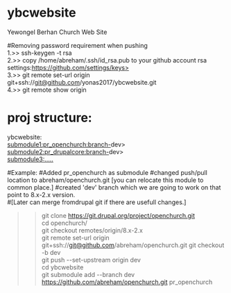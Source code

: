# ybcwebsite
Yewongel Berhan Church Web Site 

#Removing password requirement when pushing  
1.>> ssh-keygen -t rsa  
2.>> copy /home/abreham/.ssh/id_rsa.pub to your github account rsa settings:https://github.com/settings/keys>  
3.>> git remote set-url origin git+ssh://git@github.com/yonas2017/ybcwebsite.git  
4.>> git remote show origin 


proj structure:  
================ 
 ybcwebsite:  
      <submodule1:pr_openchurch:branch->dev>  
      <submodule2:pr_drupalcore:branch->dev>  
      <submodule3:.....>  


#Example: 
#Added pr_openchurch as submodule
#changed push/pull location to abreham/openchurch.git [you can relocate this module to common place.] 
#created 'dev' branch which we are going to work on that point to 8.x-2.x version.  
#[Later can merge fromdrupal git if there are usefull changes.] 

  >>git clone https://git.drupal.org/project/openchurch.git  
  >>cd openchurch/  
  >>git checkout remotes/origin/8.x-2.x  
  >>git remote set-url origin git+ssh://git@github.com/abreham/openchurch.git 
  >>git checkout -b dev  
  >>git push --set-upstream origin dev  
  >>cd ybcwebsite  
  >>git submodule add --branch dev https://github.com/abreham/openchurch.git pr_openchurch 
